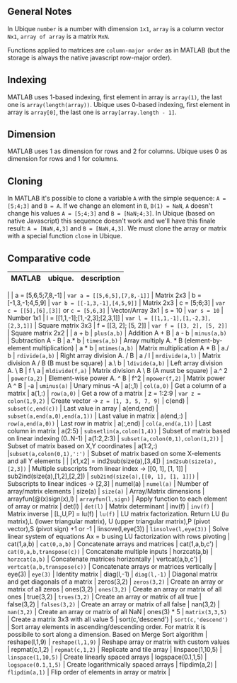 ## General Notes

In Ubique `number` is a number with dimension `1x1`, `array` is a column vector `Nx1`, `array of array` is a matrix `MxN`.

Functions applied to matrices are `column-major order` as in MATLAB (but the storage is always the native javascript row-major order).

## Indexing

MATLAB uses 1-based indexing, first element in array is `array(1)`, the last one is `array(length(array))`.
Ubique uses 0-based indexing, first element in array is `array[0]`, the last one is `array[array.length - 1]`.

## Dimension

MATLAB uses 1 as dimension for rows and 2 for columns.
Ubique uses 0 as dimension for rows and 1 for columns.

## Cloning

In MATLAB it's possible to clone a variable `A` with the simple sequence: `A = [5;4;3]` and `B = A`. If we change an element in `B`, `B(1) = NaN`, `A` doesn't change his values
`A = [5;4;3]` and `B = [NaN;4;3]`.
In Ubique (based on native Javascript) this sequence doesn't work and we'll have this finale result: `A = [NaN,4,3]` and `B = [NaN,4,3]`. We must clone the array or matrix with a 
special function `clone` in Ubique. 

## Comparative code 

|MATLAB| ubique.| description|
|----- |--------|------|
|
| a = [5,6,5;7,8,-1] | `var a = [[5,6,5],[7,8,-1]]` | Matrix 2x3
| b = [-1,3,-1;4,5,9] | `var b = [[-1,3,-1],[4,5,9]]` | Matrix 2x3
| c = [5;6;3] | `var c = [[5],[6],[3]]` or `c = [5,6,3]` | Vector/Array 3x1 
| s = 10 | `var s = 10` | Number 1x1
| l = [[1,1,-1];[1,-2,3];[2,3,1]] | `var l = [[1,1,-1],[1,-2,3],[2,3,1]]` | Square matrix 3x3
| f = [[3, 2]; [5, 2]] | `var f = [[3, 2], [5, 2]]` | Square matrix 2x2
|
| a + b | `plus(a,b)` | Addition A + B
| a - b | `minus(a,b)` | Subtraction A - B
| a.* b | `times(a,b)` | Array multiply A. * B (element-by-element multiplication)
| a * b | `mtimes(a,b)` | Matrix multiplication A * B
| a./ b | `rdivide(a,b)` | Right array division A. / B
| a / l | `mrdivide(a,l)` | Matrix division A / B (B must be square)
| a.\ b | `ldivide(a,b)` | Left array division A. \ B
| f \ a | `mldivide(f,a)` | Matrix division A \ B (A must be square)
| a.^ 2 | `power(a,2)` | Element-wise power A. ^ B
| f^2 | `mpower(f,2)` | Matrix power A ^ B
| -a | `uminus(a)` | Unary minus -A
| a(:,1) | `col(a,0)` | Get a column of a matrix
| a(1,:) | `row(a,0)` | Get a row of a matrix
| z = 1:2:9 | `var z = colon(1,9,2)` | Create vector -> `z = [1, 3, 5, 7, 9]`
| c(end) | `subset(c,end(c))` | Last value in array
| a(end,end) | `subset(a,end(a,0),end(a,1))` | Last value in matrix
| a(end,:) | `row(a,end(a,0))` | Last row in matrix
| a(:,end) | `col(a,end(a,1))` | Last column in matrix
| a(2:5) | `subsetlin(a,colon(1,4))` | Subset of matrix based on linear indexing (0..N-1)
| a(1:2,2:3) | `subset(a,colon(0,1),colon(1,2))` | Subset of matrix based on X,Y coordinates
| a(1:2,:) |`subset(a,colon(0,1),':')` | Subset of matrix based on some X-elements and all Y elements
|
| [x1,x2] = ind2sub(size(a),[3,4]) | `ind2sub(size(a),[2,3])` | Multiple subscripts from linear index -> [[0, 1], [1, 1]]
| sub2ind(size(a),[1,2],[2,2]) | `sub2ind(size(a),[[0, 1], [1, 1]])` | Subscripts to linear indices -> [2,3]
| numel(a) | `numel(a)` | Number of array/matrix elements
| size(a) | `size(a)` | Array/Matrix dimensions
| arrayfun(@(x)sign(x),l) | `arrayfun(l,sign)` | Apply function to each element of array or matrix
| det(l) | `det(l)` | Matrix determinant
| inv(f) | `inv(f)` | Matrix inverse
| [L,U,P] = lu(f) | `lu(f)` | LU matrix factorization. Return LU (lu matrix),L (lower triangular matrix), U (upper triangular matrix),P (pivot vector),S (pivot sign) +1 or -1
| linsove(l,eye(3)) | `linsolve(l,eye(3))` | Solve linear system of equations Ax = b using LU factorization with rows pivoting
| cat(1,a,b) | `cat(0,a,b)` |  Concatenate arrays and matrices
| cat(1,a,b,c') | `cat(0,a,b,transpose(c))` | Concatenate multiple inputs
| horzcat(a,b) | `horzcat(a,b)` | Concatenate matrices horizontally
| vertcat(a,b,c') | `vertcat(a,b,transpose(c))` | Concatenate arrays or matrices vertically
| eye(3) | `eye(3)` | Identity matrix
| diag(l,-1) | `diag(l,-1)` | Diagonal matrix and get diagonals of a matrix
| zeros(3,2) | `zeros(3,2)` | Create an array or matrix of all zeros
| ones(3,2) | `ones(3,2)` | Create an array or matrix of all ones
| true(3,2) | `trues(3,2)` | Create an array or matrix of all true
| false(3,2) | `falses(3,2)` | Create an array or matrix of all false
| nan(3,2) | `nan(3,2)` | Create an array or matrix of all NaN
| ones(3) * 5 | `matrix(3,3,5)` | Create a matrix 3x3 with all value 5
| sort(c,'descend') | `sort(c,'descend')` | Sort array elements in ascending/descending order. For matrix it is possibile to sort along a dimension. Based on Merge Sort algorithm
| reshape(l,1,9) | `reshape(l,1,9)` | Reshape array or matrix with custom values
| repmat(c,1,2) | `repmat(c,1,2)` | Replicate and tile array
| linspace(1,10,5) | `linspace(1,10,5)` | Create linearly spaced arrays
| logspace(0.1,1,5) | `logspace(0.1,1,5)` | Create logarithmically spaced arrays
| flipdim(a,2) | `flipdim(a,1)` | Flip order of elements in array or matrix 
|
